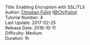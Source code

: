 Title: Enabling Encryption with SSL/TLS  
Author: <a href="mailto:christian.folini@netnea.com">Christian Folini</a> (<a href="https://twitter.com/ChrFolini">@ChrFolini</a>)  
Tutorial Number: 4  
Last Update: 2017-02-25  
Release Date: 2016-10-11  
Difficulty: Medium   
Duration: 1h  
